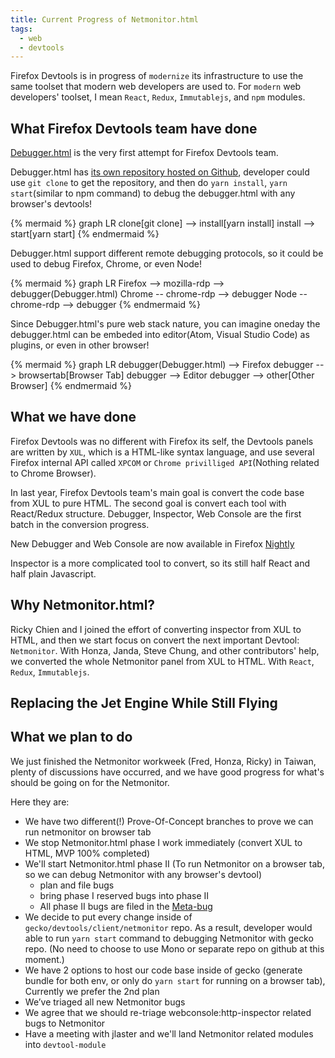```yaml
---
title: Current Progress of Netmonitor.html
tags:
  - web
  - devtools
---
```


Firefox Devtools is in progress of `modernize` its infrastructure to use the same toolset that modern web developers are used to. For `modern` web developers' toolset, I mean `React`, `Redux`, `Immutablejs`, and `npm` modules.

## What Firefox Devtools team have done

[Debugger.html](https://hacks.mozilla.org/2016/09/introducing-debugger-html/) is the very first attempt for Firefox Devtools team.

Debugger.html has [its own repository hosted on Github](https://github.com/devtools-html/debugger.html), developer could use `git clone` to get the repository, and then do `yarn install`, `yarn start`(similar to npm command) to debug the debugger.html with any browser's devtools! 

{% mermaid %}
graph LR
clone[git clone] --> install[yarn install]
install --> start[yarn start]
{% endmermaid %}

Debugger.html support different remote debugging protocols, so it could be used to debug Firefox, Chrome, or even Node!

{% mermaid %}
graph LR
Firefox --> mozilla-rdp --> debugger(Debugger.html)
Chrome -- chrome-rdp --> debugger
Node -- chrome-rdp --> debugger
{% endmermaid %}

Since Debugger.html's pure web stack nature, you can imagine oneday the debugger.html can be embeded into editor(Atom, Visual Studio Code) as plugins, or even in other browser!

{% mermaid %}
graph LR
debugger(Debugger.html) --> Firefox
debugger --> browsertab[Browser Tab]
debugger --> Editor
debugger --> other[Other Browser]
{% endmermaid %}

## What we have done

Firefox Devtools was no different with Firefox its self, the Devtools panels are written by `XUL`, which is a HTML-like syntax language, and use several Firefox internal API called `XPCOM` or `Chrome privilliged API`(Nothing related to Chrome Browser).

In last year, Firefox Devtools team's main goal is convert the code base from XUL to pure HTML. The second goal is convert each tool with React/Redux structure. Debugger, Inspector, Web Console are the first batch in the conversion progress.

New Debugger and Web Console are now available in Firefox [Nightly](https://www.mozilla.org/en-US/firefox/channel/desktop/)

Inspector is a more complicated tool to convert, so its still half React and half plain Javascript.

## Why Netmonitor.html?

Ricky Chien and I joined the effort of converting inspector from XUL to HTML, and then we start focus on convert the next important Devtool: `Netmonitor`. With Honza, Janda, Steve Chung, and other contributors' help, we converted the whole Netmonitor panel from XUL to HTML. With `React`, `Redux`, `Immutablejs`.

## Replacing the Jet Engine While Still Flying



## What we plan to do

We just finished the Netmonitor workweek (Fred, Honza, Ricky) in Taiwan, plenty of discussions have occurred, and we have good progress for what's should be going on for the Netmonitor.

Here they are:

* We have two different(!) Prove-Of-Concept branches to prove we can run netmonitor on browser tab
* We stop Netmonitor.html phase I work immediately (convert XUL to HTML, MVP 100% completed)
* We'll start Netmonitor.html phase II (To run Netmonitor on a browser tab, so we can debug Netmonitor with any browser's devtool)
  * plan and file bugs
  * bring phase I reserved bugs into phase II
  * All phase II bugs are filed in the [Meta-bug](https://bugzilla.mozilla.org/show_bug.cgi?id=1348737)
* We decide to put every change inside of `gecko/devtools/client/netmonitor` repo. As a result, developer would able to run `yarn start` command to debugging Netmonitor with gecko repo. (No need to choose to use Mono or separate repo on github at this moment.)
* We have 2 options to host our code base inside of gecko (generate bundle for both env, or only do `yarn start` for running on a browser tab), Currently we prefer the 2nd plan
* We’ve triaged all new Netmonitor bugs
* We agree that we should re-triage webconsole:http-inspector related bugs to Netmonitor
* Have a meeting with jlaster and we'll land Netmonitor related modules into `devtool-module`
